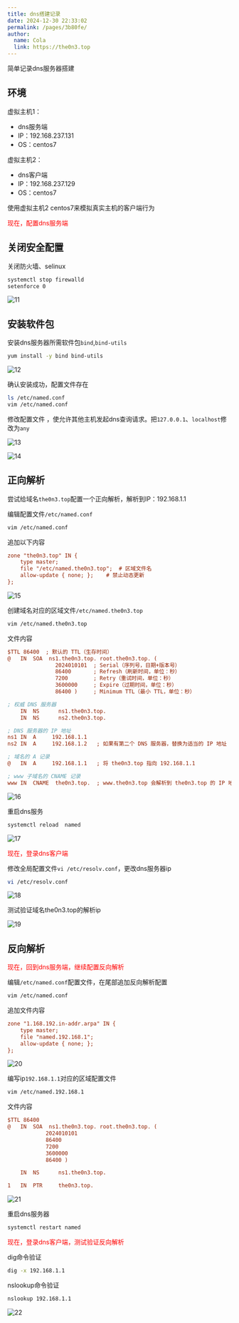 ```yaml
---
title: dns搭建记录
date: 2024-12-30 22:33:02
permalink: /pages/3b80fe/
author: 
  name: Cola
  link: https://the0n3.top
---
```

简单记录dns服务器搭建

<!-- more -->

## 环境

虚拟主机1：

- dns服务端
- IP：192.168.237.131
- OS：centos7

虚拟主机2：

- dns客户端
- IP：192.168.237.129
- OS：centos7

使用虚拟主机2 centos7来模拟真实主机的客户端行为

<p style="color:red;">现在，配置dns服务端</p>

## 关闭安全配置

关闭防火墙、selinux

```bash
systemctl stop firewalld
setenforce 0
```

![11](https://the0n3.top/medias/dns搭建/11.png)

## 安装软件包

安装dns服务器所需软件包`bind`,`bind-utils`

```bash
yum install -y bind bind-utils
```

![12](https://the0n3.top/medias/dns搭建/12.png)

确认安装成功，配置文件存在

```bash
ls /etc/named.conf
vim /etc/named.conf
```

修改配置文件 ，使允许其他主机发起dns查询请求。把`127.0.0.1`、`localhost`修改为`any`

![13](https://the0n3.top/medias/dns搭建/13.png)

![14](https://the0n3.top/medias/dns搭建/14.png)

## 正向解析

尝试给域名`the0n3.top`配置一个正向解析，解析到IP：192.168.1.1

编辑配置文件`/etc/named.conf`

```bash
vim /etc/named.conf
```

追加以下内容

```ini
zone "the0n3.top" IN {
    type master;
    file "/etc/named.the0n3.top";  # 区域文件名
    allow-update { none; };    # 禁止动态更新
};
```

![15](https://the0n3.top/medias/dns搭建/15.png)

创建域名对应的区域文件`/etc/named.the0n3.top`

```bash
vim /etc/named.the0n3.top
```

文件内容

```ini
$TTL 86400  ; 默认的 TTL（生存时间）
@   IN  SOA  ns1.the0n3.top. root.the0n3.top. (
               2024010101  ; Serial（序列号，日期+版本号）
               86400       ; Refresh（刷新时间，单位：秒）
               7200        ; Retry（重试时间，单位：秒）
               3600000     ; Expire（过期时间，单位：秒）
               86400 )     ; Minimum TTL（最小 TTL，单位：秒）

; 权威 DNS 服务器
    IN  NS      ns1.the0n3.top.
    IN  NS      ns2.the0n3.top.

; DNS 服务器的 IP 地址
ns1 IN  A     192.168.1.1
ns2 IN  A     192.168.1.2   ; 如果有第二个 DNS 服务器，替换为适当的 IP 地址

; 域名的 A 记录
@   IN  A     192.168.1.1   ; 将 the0n3.top 指向 192.168.1.1

; www 子域名的 CNAME 记录
www IN  CNAME  the0n3.top.  ; www.the0n3.top 会解析到 the0n3.top 的 IP 地址
```

![16](https://the0n3.top/medias/dns搭建/16.png)

重启dns服务

```bash
systemctl reload  named
```

![17](https://the0n3.top/medias/dns搭建/17.png)

<p style="color:red;">现在，登录dns客户端</p>

修改全局配置文件`vi /etc/resolv.conf`，更改dns服务器ip

```bash
vi /etc/resolv.conf
```

![18](https://the0n3.top/medias/dns搭建/18.png)

测试验证域名the0n3.top的解析ip

![19](https://the0n3.top/medias/dns搭建/19.png)

## 反向解析

<p style="color:red;">现在，回到dns服务端，继续配置反向解析</p>

编辑`/etc/named.conf`配置文件，在尾部追加反向解析配置

```bash
vim /etc/named.conf
```

追加文件内容

```ini
zone "1.168.192.in-addr.arpa" IN {
    type master;
    file "named.192.168.1"; 
    allow-update { none; };
};
```

![20](https://the0n3.top/medias/dns搭建/20.png)

编写ip`192.168.1.1`对应的区域配置文件

```bash
vim /etc/named.192.168.1
```

文件内容

```ini
$TTL 86400
@   IN  SOA  ns1.the0n3.top. root.the0n3.top. (
            2024010101
            86400      
            7200       
            3600000    
            86400 ) 

    IN  NS      ns1.the0n3.top.

1   IN  PTR     the0n3.top.
```

![21](https://the0n3.top/medias/dns搭建/21.png)

重启dns服务器

```bash
systemctl restart named
```

<p style="color:red;">现在，登录dns客户端，测试验证反向解析</p>

dig命令验证

```bash
dig -x 192.168.1.1
```

nslookup命令验证

```bash
nslookup 192.168.1.1
```

![22](https://the0n3.top/medias/dns搭建/22.png)